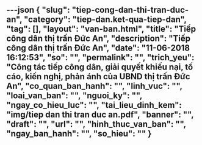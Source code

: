 ---json
{
    "slug": "tiep-cong-dan-thi-tran-duc-an",
    "category": "tiep-dan.ket-qua-tiep-dan",
    "tag": [],
    "layout": "van-ban.html",
    "title": "Tiếp công dân thị trấn Đức An",
    "description": "Tiếp công dân thị trấn Đức An",
    "date": "11-06-2018 16:12:53",
    "so": "",
    "permalink": "",
    "trich_yeu": "Công tác tiếp công dân, giải quyết khiếu nại, tố cáo, kiến nghị, phản ánh của UBND thị trấn Đức An",
    "co_quan_ban_hanh": "",
    "linh_vuc": "",
    "loai_van_ban": "",
    "nguoi_ky": "",
    "ngay_co_hieu_luc": "",
    "tai_lieu_dinh_kem": "img/tiep dan thi tran duc an.pdf",
    "banner": "",
    "draft": "",
    "url": "",
    "hinh_thuc_van_ban": "",
    "ngay_ban_hanh": "",
    "so_hieu": ""
}
---
